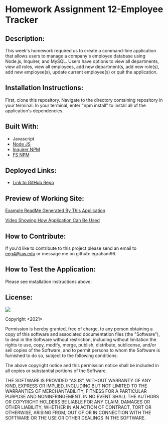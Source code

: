# Homework Assignment 12-Employee Tracker

## Description:
This week's homework required us to create a command-line application that allows users to manage a company's employee database using Node.js, Inquirer, and MySQL. Users have options to view all departments, view all roles, view all employees, add new department(s, add new role(s), add new employee(s), update current employee(s) or quit the application.

## Installation Instructions:
First, clone this repository. Navigate to the directory containing repository in your terminal. In your terminal, enter "npm install" to install all of the application's dependencies. 

## Built With:
* Javascript
* [Node JS](https://nodejs.org/en/)
* [Inquirer NPM](https://www.npmjs.com/package//inquirer)
* [FS NPM](https://www.npmjs.com/package/fs)


## Deployed Links:
* [Link to GitHub Repo](https://github.com/egraham96/homework-assignment-06)

## Preview of Working Site:

[Example ReadMe Generated By This Application](https://github.com/egraham96/homework-assignment-09/blob/main/Develop/Assets/GeneratedExampleReadMe.md)

[Video Showing How Application Can Be Used](https://drive.google.com/file/d/1wdyNE25-Ajihqkbtn06rYIpnfbU3bH2x/view)


## How to Contribute:
If you'd like to contribute to this project please send an email to eeg4@uw.edu or message me on github: egraham96.

## How to Test the Application:
Please see installation instructions above. 

## License:

![](https://img.shields.io/badge/License:%20MIT-pink`)

Copyright <2021><Emma Graham>

Permission is hereby granted, free of charge, to any person obtaining a copy of this software and associated documentation files (the "Software"), to deal in the Software without restriction, including without limitation the rights to use, copy, modify, merge, publish, distribute, sublicense, and/or sell copies of the Software, and to permit persons to whom the Software is furnished to do so, subject to the following conditions:

The above copyright notice and this permission notice shall be included in all copies or substantial portions of the Software.

THE SOFTWARE IS PROVIDED "AS IS", WITHOUT WARRANTY OF ANY KIND, EXPRESS OR IMPLIED, INCLUDING BUT NOT LIMITED TO THE WARRANTIES OF MERCHANTABILITY, FITNESS FOR A PARTICULAR PURPOSE AND NONINFRINGEMENT. IN NO EVENT SHALL THE AUTHORS OR COPYRIGHT HOLDERS BE LIABLE FOR ANY CLAIM, DAMAGES OR OTHER LIABILITY, WHETHER IN AN ACTION OF CONTRACT, TORT OR OTHERWISE, ARISING FROM, OUT OF OR IN CONNECTION WITH THE SOFTWARE OR THE USE OR OTHER DEALINGS IN THE SOFTWARE.

